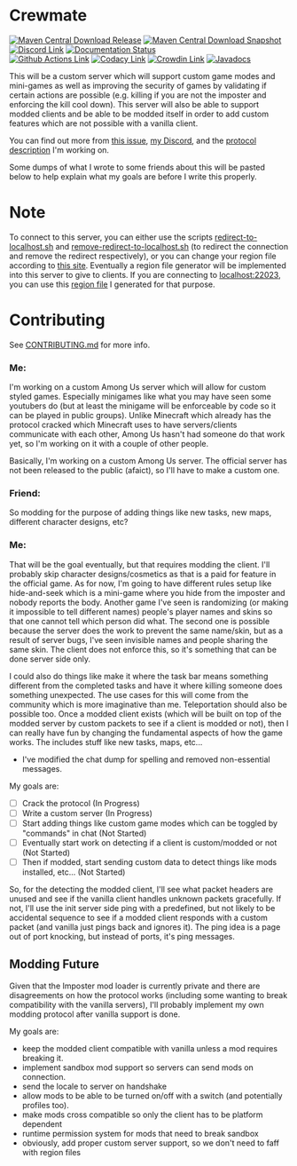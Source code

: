 # Crewmate

[![Maven Central Download Release][sonatype-release-badge]][maven-central-release-latest-download]
[![Maven Central Download Snapshot][sonatype-snapshot-badge]][maven-central-snapshot-latest-download]
<br>
[![Discord Link][discord-badge]][discord]
[![Documentation Status][read-the-docs-badge]][read-the-docs-link]
<br>
[![Github Actions Link][github-actions-badge]][github-actions-link]
[![Codacy Link][codacy-badge]][codacy-link]
[![Crowdin Link][crowdin-badge]][crowdin-link]
[![Javadocs][javadocs-badge]][javadocs-link]

This will be a custom server which will support custom game modes and mini-games as well as improving the security of games by validating if certain actions are possible (e.g. killing if you are not the imposter and enforcing the kill cool down). This server will also be able to support modded clients and be able to be modded itself in order to add custom features which are not possible with a vanilla client.

You can find out more from [this issue][nickcis-issue], [my Discord][discord], and the [protocol description][wiki] I'm working on.

Some dumps of what I wrote to some friends about this will be pasted below to help explain what my goals are before I write this properly.

# Note

To connect to this server, you can either use the scripts [redirect-to-localhost.sh][redirect-file] and [remove-redirect-to-localhost.sh][remove-redirect-file] (to redirect the connection and remove the redirect respectively), or you can change your region file according to [this site][regionFileGenerator]. Eventually a region file generator will be implemented into this server to give to clients. If you are connecting to [localhost:22023][localhost], you can use this [region file][regionFile] I generated for that purpose.

# Contributing

See [CONTRIBUTING.md][contributing-file] for more info.

### Me:

I'm working on a custom Among Us server which will allow for custom styled games. Especially minigames like what you may have seen some youtubers do (but at least the minigame will be enforceable by code so it can be played in public groups).
Unlike Minecraft which already has the protocol cracked which Minecraft uses to have servers/clients communicate with each other, Among Us hasn't had someone do that work yet, so I'm working on it with a couple of other people.

Basically, I'm working on a custom Among Us server. The official server has not been released to the public (afaict), so I'll have to make a custom one.

### Friend:

So modding for the purpose of adding things like new tasks, new maps, different character designs, etc?

### Me:

That will be the goal eventually, but that requires modding the client. I'll probably skip character designs/cosmetics as that is a paid for feature in the official game. As for now, I'm going to have different rules setup like hide-and-seek which is a mini-game where you hide from the imposter and nobody reports the body. Another game I've seen is randomizing (or making it impossible to tell different names) people's player names and skins so that one cannot tell which person did what.
The second one is possible because the server does the work to prevent the same name/skin, but as a result of server bugs, I've seen invisible names and people sharing the same skin. The client does not enforce this, so it's something that can be done server side only.

I could also do things like make it where the task bar means something different from the completed tasks and have it where killing someone does something unexpected. The use cases for this will come from the community which is more imaginative than me.
Teleportation should also be possible too.
Once a modded client exists (which will be built on top of the modded server by custom packets to see if a client is modded or not), then I can really have fun by changing the fundamental aspects of how the game works. The includes stuff like new tasks, maps, etc...

* I've modified the chat dump for spelling and removed non-essential messages.

My goals are:
* [ ] Crack the protocol (In Progress)
* [ ] Write a custom server (In Progress)
* [ ] Start adding things like custom game modes which can be toggled by "commands" in chat (Not Started)
* [ ] Eventually start work on detecting if a client is custom/modded or not (Not Started)
* [ ] Then if modded, start sending custom data to detect things like mods installed, etc... (Not Started)

So, for the detecting the modded client, I'll see what packet headers are unused and see if the vanilla client handles unknown packets gracefully. If not, I'll use the init server side ping with a predefined, but not likely to be accidental sequence to see if a modded client responds with a custom packet (and vanilla just pings back and ignores it). The ping idea is a page out of port knocking, but instead of ports, it's ping messages.

## Modding Future

Given that the Imposter mod loader is currently private and there are disagreements on how the protocol works (including some wanting to break compatibility with the vanilla servers), I'll probably implement my own modding protocol after vanilla support is done.

My goals are: 

* keep the modded client compatible with vanilla unless a mod requires breaking it.
* implement sandbox mod support so servers can send mods on connection.
* send the locale to server on handshake
* allow mods to be able to be turned on/off with a switch (and potentially profiles too).
* make mods cross compatible so only the client has to be platform dependent
* runtime permission system for mods that need to break sandbox
* obviously, add proper custom server support, so we don't need to faff with region files

<!-- Documentation Links -->
[nickcis-issue]: <https://github.com/NickCis/among-us-proxy/issues/4> "Original Issue Responsible For Development of Crewmate"
[wiki]: <https://github.com/alexis-evelyn/Among-Us-Protocol/wiki> "Detailed Protocol Analysis Wiki"

<!-- Connection Links -->
[regionFileGenerator]: <https://aeonlucid.com/Impostor/> "Online Region File Generator"
[localhost]: <udp://127.0.0.1:22023/> "Development Server URL"
[redirect-file]: <resources/redirect-to-localhost.sh> "Pre-Region File Add Redirect Script"
[remove-redirect-file]: <resources/remove-redirect-to-localhost.sh> "Pre-Region File Remove Redirect Script"
[regionFile]: <resources/regionInfo.dat> "Pre-made Region File"

<!-- Maven Central Downloads -->
[maven-central-release-latest-download]: <https://mvnrepository.com/artifact/me.alexisevelyn/crewmate/latest> "Maven Central Release Latest Download"
[maven-central-snapshot-latest-download]: <https://oss.sonatype.org/#nexus-search;gav~me.alexisevelyn~crewmate~~~> "Maven Central Snapshot Search"

<!-- Badges -->
[discord-badge]: <https://discord.com/api/guilds/750301084202958899/widget.png> "Discord Badge"
[crowdin-badge]: <https://badges.crowdin.net/crewmate/localized.svg> "Crowdin Badge"
[read-the-docs-badge]: <https://readthedocs.org/projects/crewmate/badge/?version=latest> "Read The Docs Badge"
[javadocs-badge]: <https://javadoc.io/badge2/me.alexisevelyn/crewmate/Crewmate%20Javadocs.svg> "Javadocs Badge"
[github-actions-badge]: <https://github.com/alexis-evelyn/Crewmate/workflows/Build%20Server/badge.svg> "Github Actions Badge"
[codacy-badge]: <https://app.codacy.com/project/badge/Grade/75f47a57f41a453983985f0279dfb424> "Codacy Badge"

<!-- Badge Links -->
[discord]: <https://discord.com/invite/DFUaVMx> "Development Discord"
[crowdin-link]: <https://crwd.in/crewmate> "Crowdin Link"
[read-the-docs-link]: <https://crewmate.alexisevelyn.me/en/latest/?badge=latest> "Read The Docs Link"
[javadocs-link]: <https://javadoc.io/doc/me.alexisevelyn/crewmate> "Javadocs Link"
[github-actions-link]: <https://github.com/alexis-evelyn/Crewmate/actions> "Github Actions Link"
[codacy-link]: <https://www.codacy.com/gh/alexis-evelyn/Crewmate/dashboard?utm_source=github.com&amp;utm_medium=referral&amp;utm_content=alexis-evelyn/Crewmate&amp;utm_campaign=Badge_Grade> "Codacy Link"

<!-- Sonatype Badges -->
[sonatype-release-badge]: <https://img.shields.io/nexus/r/me.alexisevelyn/crewmate.svg?server=https%3A%2F%2Foss.sonatype.org&style=flat&color=brightgreen&label=Crewmate%20Release> "Sonatype Release Badge"
[sonatype-snapshot-badge]: <https://img.shields.io/nexus/s/me.alexisevelyn/crewmate.svg?server=https%3A%2F%2Foss.sonatype.org&style=flat&color=brightgreen&label=Crewmate%20Snapshot> "Sonatype Snapshot Badge"

<!-- Other Internal Files -->
[contributing-file]: CONTRIBUTING.md
